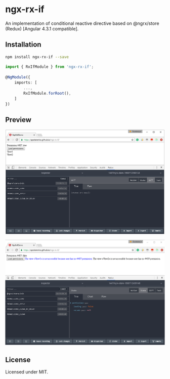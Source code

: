 # ngx-rx-if

An implementation of conditional reactive directive based on @ngrx/store (Redux) [Angular 4.3.1 compatible].

## Installation

```sh
npm install ngx-rx-if --save
```

```typescript
import { RxIfModule } from 'ngx-rx-if';

@NgModule({
    imports: [
        ...,
        RxIfModule.forRoot(),
    ]
})
```

## Preview

![state1](preview/state1.png)

![state2](preview/state2.png)

## License

Licensed under MIT.